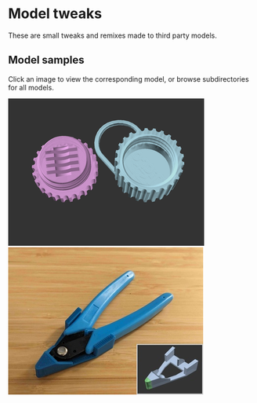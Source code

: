# Model tweaks

These are small tweaks and remixes made to third party models.

## Model samples

Click an image to view the corresponding model, or browse subdirectories
for all models.

[![MicroSD card holder keychain (remix)](microsd-keychain/images/readme/demo.png)](microsd-keychain/)
[![Nipper Cutter Holder (remix)](nipper-holder/images/readme/photo-inset.jpg)](nipper-holder/)
